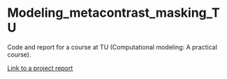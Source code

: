 # Modeling_metacontrast_masking_TU


Code and report for a course at TU (Computational modeling: A practical course).

[Link to a project report](https://github.com/yotaKawashima/Modeling_metacontrast_masking_TU/blob/main/kawashima_report_modeling_course.pdf)
